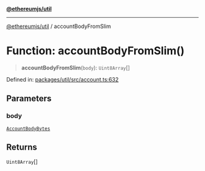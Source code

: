 [**@ethereumjs/util**](../README.md)

***

[@ethereumjs/util](../README.md) / accountBodyFromSlim

# Function: accountBodyFromSlim()

> **accountBodyFromSlim**(`body`): `Uint8Array`[]

Defined in: [packages/util/src/account.ts:632](https://github.com/Dargon789/ethereumjs-monorepo/blob/master/packages/util/src/account.ts#L632)

## Parameters

### body

[`AccountBodyBytes`](../type-aliases/AccountBodyBytes.md)

## Returns

`Uint8Array`[]
